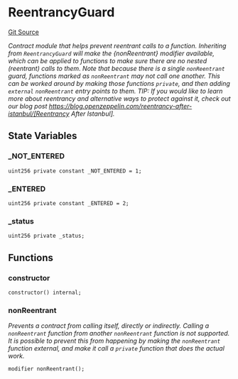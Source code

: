 # ReentrancyGuard
[Git Source](https://github.com/larrythecucumber321/protocol/blob/0e60393685a4ae7994ac986273cdfa4cf9c069ed/contracts/plugins/assets/aave/ReentrancyGuard.sol)

*Contract module that helps prevent reentrant calls to a function.
Inheriting from `ReentrancyGuard` will make the {nonReentrant} modifier
available, which can be applied to functions to make sure there are no nested
(reentrant) calls to them.
Note that because there is a single `nonReentrant` guard, functions marked as
`nonReentrant` may not call one another. This can be worked around by making
those functions `private`, and then adding `external` `nonReentrant` entry
points to them.
TIP: If you would like to learn more about reentrancy and alternative ways
to protect against it, check out our blog post
https://blog.openzeppelin.com/reentrancy-after-istanbul/[Reentrancy After Istanbul].*


## State Variables
### _NOT_ENTERED

```solidity
uint256 private constant _NOT_ENTERED = 1;
```


### _ENTERED

```solidity
uint256 private constant _ENTERED = 2;
```


### _status

```solidity
uint256 private _status;
```


## Functions
### constructor


```solidity
constructor() internal;
```

### nonReentrant

*Prevents a contract from calling itself, directly or indirectly.
Calling a `nonReentrant` function from another `nonReentrant`
function is not supported. It is possible to prevent this from happening
by making the `nonReentrant` function external, and make it call a
`private` function that does the actual work.*


```solidity
modifier nonReentrant();
```

